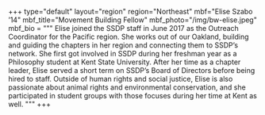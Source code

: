 +++
type="default"
layout="region"
region="Northeast"
mbf="Elise Szabo ’14"
mbf_title="Movement Building Fellow"
mbf_photo="/img/bw-elise.jpeg"
mbf_bio = """
Elise joined the SSDP staff in June 2017 as the Outreach Coordinator for the Pacific region. She works out of our Oakland, building and guiding the chapters in her region and connecting them to SSDP’s network. She first got involved in SSDP during her freshman year as a Philosophy student at Kent State University. After her time as a chapter leader, Elise served a short term on SSDP’s Board of Directors before being hired to staff. Outside of human rights and social justice, Elise is also passionate about animal rights and environmental conservation, and she participated in student groups with those focuses during her time at Kent as well.
"""
+++

